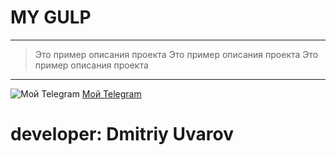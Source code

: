 # MY GULP
---
>Это пример описания проекта
>Это пример описания проекта
>Это пример описания проекта
---
![Мой Telegram](sourse/readmefile/telegram.svg "Написать в Telegram") [Мой Telegram](https://t.me/uvarovdmitriy)

# developer: Dmitriy Uvarov